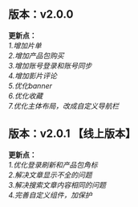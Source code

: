 ## 版本：v2.0.0

**更新点：** <br>
*1.增加片单* <br>
*2.增加产品包购买* <br>
*3.增加账号登录和账号同步* <br>
*4.增加影片评论* <br>
*5.优化banner* <br>
*6.优化收藏* <br>
*7.优化主体布局，改成自定义导航栏* <br>


## 版本：v2.0.1 【线上版本】

**更新点：** <br>
*1.优化登录刷新和产品包角标* <br>
*2.解决文章显示不全的问题* <br>
*3.解决搜索文章内容相同的问题* <br>
*4.完善自定义组件，加保护* <br>



